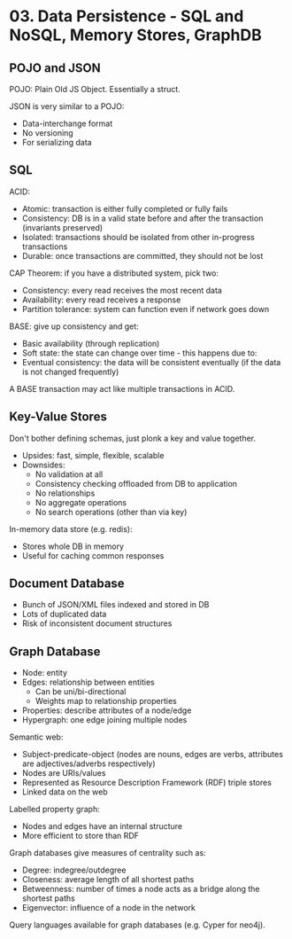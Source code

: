 # 03. Data Persistence - SQL and NoSQL, Memory Stores, GraphDB

## POJO and JSON

POJO: Plain Old JS Object. Essentially a struct.

JSON is very similar to a POJO:

- Data-interchange format
- No versioning
- For serializing data

## SQL

ACID:

- Atomic: transaction is either fully completed or fully fails
- Consistency: DB is in a valid state before and after the transaction (invariants preserved)
- Isolated: transactions should be isolated from other in-progress transactions
- Durable: once transactions are committed, they should not be lost

CAP Theorem: if you have a distributed system, pick two:

- Consistency: every read receives the most recent data
- Availability: every read receives a response
- Partition tolerance: system can function even if network goes down

BASE: give up consistency and get:

- Basic availability (through replication)
- Soft state: the state can change over time - this happens due to:
- Eventual consistency: the data will be consistent eventually (if the data is not changed frequently)

A BASE transaction may act like multiple transactions in ACID.

## Key-Value Stores

Don't bother defining schemas, just plonk a key and value together.

- Upsides: fast, simple, flexible, scalable
- Downsides:
  - No validation at all
  - Consistency checking offloaded from DB to application
  - No relationships
  - No aggregate operations
  - No search operations (other than via key)

In-memory data store (e.g. redis):

- Stores whole DB in memory
- Useful for caching common responses

## Document Database

- Bunch of JSON/XML files indexed and stored in DB
- Lots of duplicated data
- Risk of inconsistent document structures

## Graph Database

- Node: entity
- Edges: relationship between entities
  - Can be uni/bi-directional
  - Weights map to relationship properties
- Properties: describe attributes of a node/edge
- Hypergraph: one edge joining multiple nodes

Semantic web:

- Subject-predicate-object (nodes are nouns, edges are verbs, attributes are adjectives/adverbs respectively)
- Nodes are URIs/values
- Represented as Resource Description Framework (RDF) triple stores
- Linked data on the web

Labelled property graph:

- Nodes and edges have an internal structure
- More efficient to store than RDF

Graph databases give measures of centrality such as:

- Degree: indegree/outdegree
- Closeness: average length of all shortest paths
- Betweenness: number of times a node acts as a bridge along the shortest paths
- Eigenvector: influence of a node in the network

Query languages available for graph databases (e.g. Cyper for neo4j).
